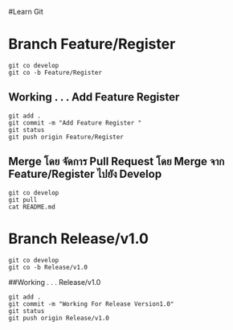 #Learn Git

# Branch Feature/Register


```
git co develop
git co -b Feature/Register

```
## Working . . . Add Feature Register

```
git add .
git commit -m "Add Feature Register "
git status
git push origin Feature/Register

```

## Merge โดย จัดการ Pull Request โดย Merge จาก Feature/Register ไปยัง Develop

```
git co develop
git pull
cat README.md
```
# Branch Release/v1.0

```
git co develop
git co -b Release/v1.0 
```
##Working . . . Release/v1.0

```
git add .
git commit -m "Working For Release Version1.0"
git status
git push origin Release/v1.0  

```
